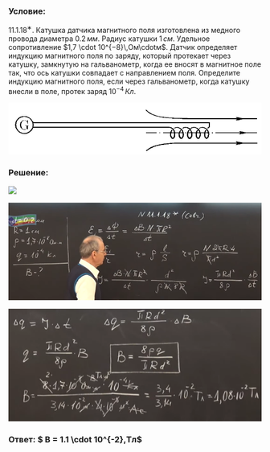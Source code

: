 ###  Условие: 

$11.1.18^{∗}.$ Катушка датчика магнитного поля изготовлена из медного провода диаметра $0.2\,мм$. Радиус катушки $1\,см$. Удельное сопротивление $1,7 \cdot 10^{−8}\,Ом\cdotм$. Датчик определяет индукцию магнитного поля по заряду, который протекает через катушку, замкнутую на гальванометр, когда ее вносят в магнитное поле так, что ось катушки совпадает с направлением поля. Определите индукцию магнитного поля, если через гальванометр, когда катушку внесли в поле, протек заряд $10^{−4}\,Кл$. 

![К задаче $11.1.18$|835x172, 50%](../../img/11.1.18/11.1.18.png)

###  Решение: 

![](https://www.youtube.com/embed/JdGrA4vEhU0) 

![|790x304, 67%](../../img/11.1.18/01.png) 

![|573x255, 67%](../../img/11.1.18/02.png) 

###  Ответ: $ B = 1.1 \cdot 10^{-2}\,Тл$ 
